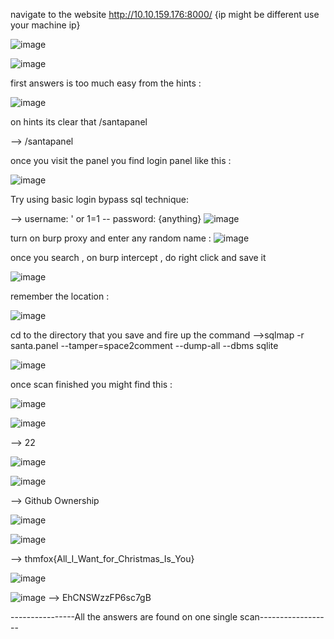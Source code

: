 navigate to the website http://10.10.159.176:8000/  {ip might be different use your machine ip}

![image](https://user-images.githubusercontent.com/84837928/128608353-c67a2141-c76f-4ca5-a0ea-dd1a6dd80daa.png)

![image](https://user-images.githubusercontent.com/84837928/128608391-4a79f611-74eb-4bf4-8166-c1ec22df1c99.png)

first answers is too much easy from the hints :

![image](https://user-images.githubusercontent.com/84837928/128608415-d098014a-bc70-4494-91e7-1180a4f9877b.png)

on hints its clear that /santapanel

--> /santapanel  

once you visit the panel you find login panel like this :

![image](https://user-images.githubusercontent.com/84837928/128608537-b6eebd26-4326-4aad-9416-4b43e2954319.png)


Try using basic login bypass sql technique:

--> username: ' or 1=1 --
    password: {anything}
![image](https://user-images.githubusercontent.com/84837928/128609144-d59ae504-4c5c-41cb-88d8-75d2064d20d1.png)


turn on burp proxy and enter any random name : 
 ![image](https://user-images.githubusercontent.com/84837928/128608666-cc4cb730-b24e-4b5f-9a0c-e5eced9e1081.png)
 
once you search , on burp intercept , do right click and save it 

![image](https://user-images.githubusercontent.com/84837928/128608755-7e40d6cb-3ca9-40a3-a5d0-befe7dc83af0.png)

remember the location :

![image](https://user-images.githubusercontent.com/84837928/128608794-5aaf1d20-071e-4506-a457-34a933c5f0d4.png)

cd to the directory that you save and fire up the command 
-->sqlmap -r santa.panel --tamper=space2comment --dump-all --dbms sqlite

![image](https://user-images.githubusercontent.com/84837928/128608848-dbadb34d-2b5b-4544-8406-813779094a24.png)

once scan finished you might find this :

![image](https://user-images.githubusercontent.com/84837928/128608891-8152ed3d-b405-40f6-a214-4fa2cb07d958.png)

![image](https://user-images.githubusercontent.com/84837928/128608913-83a5aa02-dac7-4ac9-b5a2-e8ec4ed79428.png)

--> 22

![image](https://user-images.githubusercontent.com/84837928/128608931-6d07ad6c-f68c-4d18-80e1-5fcad6e8d787.png)

![image](https://user-images.githubusercontent.com/84837928/128608937-5926a860-58a7-45d4-aa6c-ee9a74c1ee77.png)

--> Github Ownership


![image](https://user-images.githubusercontent.com/84837928/128608948-2a58e455-ba1e-4e2b-bbc7-d81c78f6678d.png)

![image](https://user-images.githubusercontent.com/84837928/128608953-abebea79-c799-4acc-8851-04e2ffacc163.png)

--> thmfox{All_I_Want_for_Christmas_Is_You}

![image](https://user-images.githubusercontent.com/84837928/128608973-a5ffb4ab-b926-4c55-900c-adc59a6ba7b6.png)

![image](https://user-images.githubusercontent.com/84837928/128608980-4a9c8531-4bb2-40b7-a801-d3f862eca3b0.png)
--> EhCNSWzzFP6sc7gB

----------------All the answers are found on one single scan------------------





